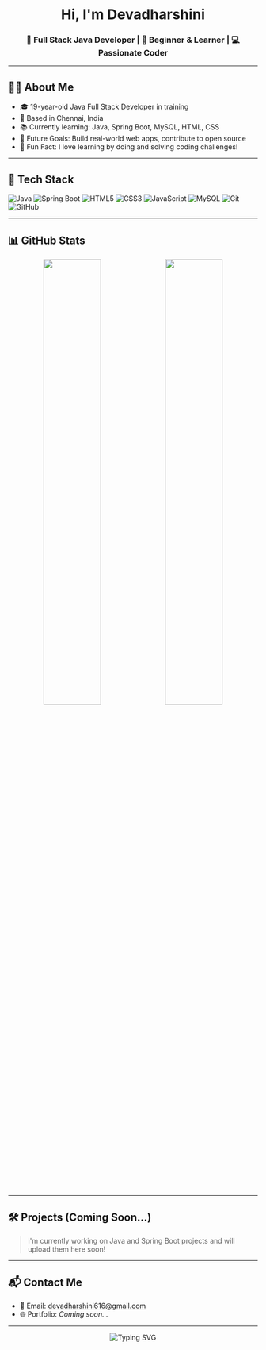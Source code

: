 <h1 align="center">Hi, I'm Devadharshini</h1>

<!-- Intro -->
<h3 align="center">🚀 Full Stack Java Developer | 🌱 Beginner & Learner | 💻 Passionate Coder</h3>

---
## 👩‍💻 About Me

- 🎓 19-year-old Java Full Stack Developer in training  
- 📍 Based in Chennai, India  
- 📚 Currently learning: Java, Spring Boot, MySQL, HTML, CSS  
- 🌟 Future Goals: Build real-world web apps, contribute to open source  
- 🧠 Fun Fact: I love learning by doing and solving coding challenges!

---

## 💼 Tech Stack

![Java](https://img.shields.io/badge/Java-%23ED8B00.svg?style=for-the-badge&logo=java&logoColor=white)
![Spring Boot](https://img.shields.io/badge/SpringBoot-%236DB33F.svg?style=for-the-badge&logo=springboot&logoColor=white)
![HTML5](https://img.shields.io/badge/HTML5-%23E34F26.svg?style=for-the-badge&logo=html5&logoColor=white)
![CSS3](https://img.shields.io/badge/CSS3-%231572B6.svg?style=for-the-badge&logo=css3&logoColor=white)
![JavaScript](https://img.shields.io/badge/JavaScript-%23F7DF1E.svg?style=for-the-badge&logo=javascript&logoColor=black)
![MySQL](https://img.shields.io/badge/MySQL-%2300f.svg?style=for-the-badge&logo=mysql&logoColor=white)
![Git](https://img.shields.io/badge/Git-%23F05033.svg?style=for-the-badge&logo=git&logoColor=white)
![GitHub](https://img.shields.io/badge/GitHub-%23121011.svg?style=for-the-badge&logo=github&logoColor=white)

---

## 📊 GitHub Stats

<p align="center">
  <img src="https://github-readme-stats.vercel.app/api?username=devadharshini&show_icons=true&theme=tokyonight" width="48%" />
  <img src="https://github-readme-stats.vercel.app/api/top-langs/?username=devadharshini&layout=compact&theme=tokyonight" width="48%" />
</p>

---

## 🛠️ Projects (Coming Soon...)

> I'm currently working on Java and Spring Boot projects and will upload them here soon!

---

## 📬 Contact Me

- 📧 Email: [devadharshini616@gmail.com](mailto:your-email@example.com)  
- 🌐 Portfolio: *Coming soon...*

---

<p align="center">
  <img src="https://readme-typing-svg.herokuapp.com?font=Fira+Code&weight=500&size=20&pause=1000&center=true&vCenter=true&width=435&lines=Happy+Coding+.+.+." alt="Typing SVG" />
</p>

